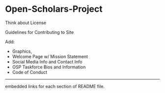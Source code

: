 # Open-Scholars-Project

Think about License

Guidelines for Contributing to Site

Add: 

* Graphics, 
* Welcome Page w/ Mission Statement
* Social Media Info and Contact Info 
* OSP Taskforce Bios and Information 
* Code of Conduct

--------------
embedded links for each section of README file.
